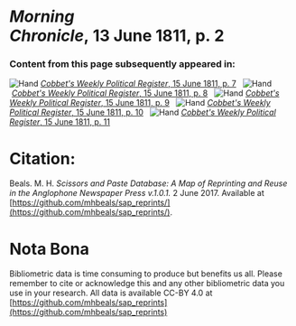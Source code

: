 # *Morning Chronicle*, 13 June 1811, p. 2  
  
### Content from this page subsequently appeared in:  
![Hand](http://scissorsandpaste.net/wp-content/uploads/2017/06/smallhandpointer.png) [*Cobbet's Weekly Political Register*, 15 June 1811, p. 7](https://mhbeals.github.io/sap_html/Cobbet's-Weekly-Political-Register/Cobbet's-Weekly-Political-Register-15-June-1811-p-7)  
![Hand](http://scissorsandpaste.net/wp-content/uploads/2017/06/smallhandpointer.png) [*Cobbet's Weekly Political Register*, 15 June 1811, p. 8](https://mhbeals.github.io/sap_html/Cobbet's-Weekly-Political-Register/Cobbet's-Weekly-Political-Register-15-June-1811-p-8)  
![Hand](http://scissorsandpaste.net/wp-content/uploads/2017/06/smallhandpointer.png) [*Cobbet's Weekly Political Register*, 15 June 1811, p. 9](https://mhbeals.github.io/sap_html/Cobbet's-Weekly-Political-Register/Cobbet's-Weekly-Political-Register-15-June-1811-p-9)  
![Hand](http://scissorsandpaste.net/wp-content/uploads/2017/06/smallhandpointer.png) [*Cobbet's Weekly Political Register*, 15 June 1811, p. 10](https://mhbeals.github.io/sap_html/Cobbet's-Weekly-Political-Register/Cobbet's-Weekly-Political-Register-15-June-1811-p-10)  
![Hand](http://scissorsandpaste.net/wp-content/uploads/2017/06/smallhandpointer.png) [*Cobbet's Weekly Political Register*, 15 June 1811, p. 11](https://mhbeals.github.io/sap_html/Cobbet's-Weekly-Political-Register/Cobbet's-Weekly-Political-Register-15-June-1811-p-11)  


# Citation: 

Beals. M. H. *Scissors and Paste Database: A Map of Reprinting and Reuse in the Anglophone Newspaper Press v.1.0.1.* 2 June 2017. Available at [https://github.com/mhbeals/sap_reprints/](https://github.com/mhbeals/sap_reprints/). 

# Nota Bona

Bibliometric data is time consuming to produce but benefits us all. Please remember to cite or acknowledge this and any other bibliometric data you use in your research. All data is available CC-BY 4.0 at [https://github.com/mhbeals/sap_reprints](https://github.com/mhbeals/sap_reprints)